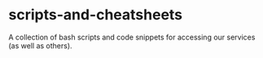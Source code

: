 # scripts-and-cheatsheets
A collection of bash scripts and code snippets for accessing our services (as well as others). 
